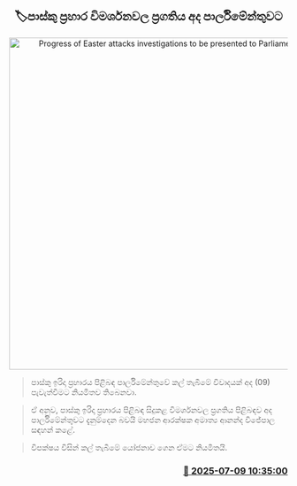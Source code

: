 <p align='center'><b><h2 align='center' title='Progress of Easter attacks investigations to be presented to Parliament today'>🏷පාස්කු ප්‍රහාර විමර්ශනවල ප්‍රගතිය අද පාර්ලිමේන්තුවට</h2></b></p>
<p align='center'><img src='https://helakuru.sgp1.cdn.digitaloceanspaces.com/esana/images/lib/parliment-new-01[1].jpg' width='600' alt='Progress of Easter attacks investigations to be presented to Parliament today'></p>

> පාස්කු ඉරිදා ප්‍රහාරය පිළිබඳ පාර්ලිමේන්තුවේ කල් තැබීමේ විවාදයක් අද (09) පැවැත්වීමට නියමිතව තිබෙනවා.

> ඒ අනුව, පාස්කු ඉරිදා ප්‍රහාරය පිළිබඳ සිදුකළ විමර්ශනවල ප්‍රගතිය පිළිබඳව අද පාර්ලිමේන්තුවට දැනුම්දෙන බවයි මහජන ආරක්ෂක අමාත්‍ය ආනන්ද විජේපාල සඳහන් කළේ.

> විපක්ෂය විසින් කල් තැබීමේ යෝජනාව ගෙන ඒමට නියමිතයි.



<h3 align='right'><a href='https://www.helakuru.lk/esana/p/111713/'>📅 2025-07-09 10:35:00</a></h3>
